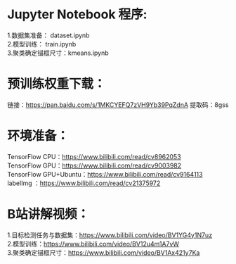 # Jupyter Notebook 程序:  
1.数据集准备： dataset.ipynb  
2.模型训练： train.ipynb  
3.聚类确定锚框尺寸：kmeans.ipynb  

# 预训练权重下载：
链接：https://pan.baidu.com/s/1MKCYEFQ7zVH9Yb39PqZdnA 提取码：8gss  

# 环境准备：  
TensorFlow CPU：https://www.bilibili.com/read/cv8962053  
TensorFlow GPU：https://www.bilibili.com/read/cv9003982  
TensorFlow GPU+Ubuntu：https://www.bilibili.com/read/cv9164113  
labelImg ：https://www.bilibili.com/read/cv21375972  

# B站讲解视频：  
1.目标检测任务与数据集：https://www.bilibili.com/video/BV1YG4y1N7uz  
2.模型训练：https://www.bilibili.com/video/BV12u4m1A7vW  
3.聚类确定锚框尺寸：https://www.bilibili.com/video/BV1Ax421y7Ka  
